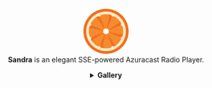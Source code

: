 <p align="center">
    <img src="src/static/img/favicon.png" style="height: 90px; width: 90px">
    <br>
    <strong>Sandra</strong> is an elegant SSE-powered Azuracast Radio Player.
    
  <details align="center">
  <summary>
    <strong>Gallery</strong>
  </summary>
    <p style="float: left; width: 100%;" align="center">
      <img src="src/screenshots/Screenshot From 2025-04-12 02-52-59.png" width="45%" alt="Screenshot 3">
      <img src="src/screenshots/Screenshot From 2025-04-12 02-53-05.png" width="45%" alt="Screenshot 4">
    </p>
    <p style="float: left; width: 100%;" align="center">
      <img src="src/screenshots/Screenshot From 2025-04-12 02-53-15.png" width="45%" alt="Screenshot 3">
      <img src="src/screenshots/Screenshot From 2025-04-12 02-53-27.png" width="45%" alt="Screenshot 4">
    </p>
    <p style="float: left; width: 100%;" align="center">
      <img src="src/screenshots/Screenshot From 2025-04-12 02-57-41.png" width="45%" alt="Screenshot 3">
      <img src="src/screenshots/Screenshot From 2025-04-12 02-57-51.png" width="45%" alt="Screenshot 4">
    </p>
    <p style="float: left; width: 100%;" align="center">
      <img src="src/screenshots/Screenshot From 2025-04-12 02-58-01.png" width="45%" alt="Screenshot 3">
      <img src="src/screenshots/Screenshot From 2025-04-12 02-58-13.png" width="45%" alt="Screenshot 4">
    </p>
</details>

</p>


